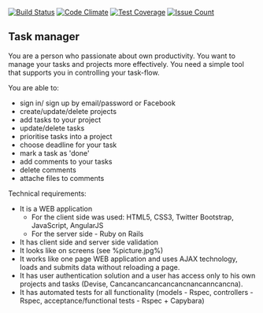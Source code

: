[![Build Status](https://travis-ci.org/leksster/todo_v2.svg?branch=master)](https://travis-ci.org/leksster/todo_v2)
[![Code Climate](https://codeclimate.com/github/leksster/todo_v2/badges/gpa.svg)](https://codeclimate.com/github/leksster/todo_v2)
[![Test Coverage](https://codeclimate.com/github/leksster/todo_v2/badges/coverage.svg)](https://codeclimate.com/github/leksster/todo_v2/coverage)
[![Issue Count](https://codeclimate.com/github/leksster/todo_v2/badges/issue_count.svg)](https://codeclimate.com/github/leksster/todo_v2)

## Task manager

You are a person who passionate about own productivity. You want to manage your tasks and projects more effectively. You need a simple tool that supports you in controlling your task-flow.

You are able to:
  - sign in/ sign up by email/password or Facebook
  - create/update/delete projects
  - add tasks to your project
  - update/delete tasks
  - prioritise tasks into a project
  - choose deadline for your task
  - mark a task as 'done'
  - add comments to your tasks
  - delete comments
  - attache files to comments

Technical requirements:
  - It is a WEB application
    - For the client side was used: HTML5, CSS3, Twitter Bootstrap, JavaScript, AngularJS
    - For the server side - Ruby on Rails
  - It has client side and server side validation
  - It looks like on screens (see %picture.jpg%)
  - It works like one page WEB application and uses AJAX technology, loads and submits data without reloading a page.
  - It has user authentication solution and a user has access only to his own projects and tasks (Devise, Cancancancancancancnancanncancna).
  - It has automated tests for all functionality (models - Rspec, controllers - Rspec, acceptance/functional tests - Rspec + Capybara)
